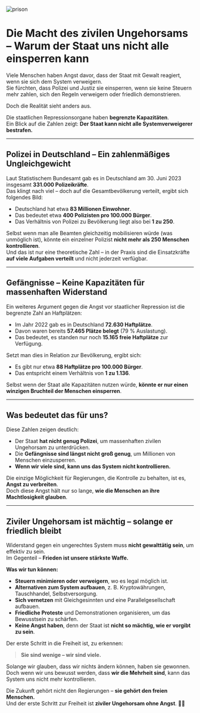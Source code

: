 ![prison](prison.png)
# Die Macht des zivilen Ungehorsams – Warum der Staat uns nicht alle einsperren kann  

Viele Menschen haben Angst davor, dass der Staat mit Gewalt reagiert, wenn sie sich dem System verweigern.  
Sie fürchten, dass Polizei und Justiz sie einsperren, wenn sie keine Steuern mehr zahlen, sich den Regeln verweigern oder friedlich demonstrieren.  

Doch die Realität sieht anders aus.  

Die staatlichen Repressionsorgane haben **begrenzte Kapazitäten**.  
Ein Blick auf die Zahlen zeigt: **Der Staat kann nicht alle Systemverweigerer bestrafen.**  

---

## Polizei in Deutschland – Ein zahlenmäßiges Ungleichgewicht  

Laut Statistischem Bundesamt gab es in Deutschland am 30. Juni 2023 insgesamt **331.000 Polizeikräfte**.  
Das klingt nach viel – doch auf die Gesamtbevölkerung verteilt, ergibt sich folgendes Bild:  

- Deutschland hat etwa **83 Millionen Einwohner**.  
- Das bedeutet etwa **400 Polizisten pro 100.000 Bürger**.  
- Das Verhältnis von Polizei zu Bevölkerung liegt also bei **1 zu 250**.  

Selbst wenn man alle Beamten gleichzeitig mobilisieren würde (was unmöglich ist), könnte ein einzelner Polizist **nicht mehr als 250 Menschen kontrollieren**.  
Und das ist nur eine theoretische Zahl – in der Praxis sind die Einsatzkräfte **auf viele Aufgaben verteilt** und nicht jederzeit verfügbar.  

---

## Gefängnisse – Keine Kapazitäten für massenhaften Widerstand  

Ein weiteres Argument gegen die Angst vor staatlicher Repression ist die begrenzte Zahl an Haftplätzen:  

- Im Jahr 2022 gab es in Deutschland **72.630 Haftplätze**.  
- Davon waren bereits **57.465 Plätze belegt** (79 % Auslastung).  
- Das bedeutet, es standen nur noch **15.165 freie Haftplätze** zur Verfügung.  

Setzt man dies in Relation zur Bevölkerung, ergibt sich:  

- Es gibt nur etwa **88 Haftplätze pro 100.000 Bürger**.  
- Das entspricht einem Verhältnis von **1 zu 1.136**.  

Selbst wenn der Staat alle Kapazitäten nutzen würde, **könnte er nur einen winzigen Bruchteil der Menschen einsperren**.  

---

## Was bedeutet das für uns?  

Diese Zahlen zeigen deutlich:  

- Der Staat **hat nicht genug Polizei**, um massenhaften zivilen Ungehorsam zu unterdrücken.  
- Die **Gefängnisse sind längst nicht groß genug**, um Millionen von Menschen einzusperren.  
- **Wenn wir viele sind, kann uns das System nicht kontrollieren.**  

Die einzige Möglichkeit für Regierungen, die Kontrolle zu behalten, ist es, **Angst zu verbreiten**.  
Doch diese Angst hält nur so lange, **wie die Menschen an ihre Machtlosigkeit glauben**.  

---

## Ziviler Ungehorsam ist mächtig – solange er friedlich bleibt  

Widerstand gegen ein ungerechtes System muss **nicht gewalttätig sein**, um effektiv zu sein.  
Im Gegenteil – **Frieden ist unsere stärkste Waffe.**  

**Was wir tun können:**  

- **Steuern minimieren oder verweigern**, wo es legal möglich ist.  
- **Alternativen zum System aufbauen**, z. B. Kryptowährungen, Tauschhandel, Selbstversorgung.  
- **Sich vernetzen** mit Gleichgesinnten und eine Parallelgesellschaft aufbauen.  
- **Friedliche Proteste** und Demonstrationen organisieren, um das Bewusstsein zu schärfen.  
- **Keine Angst haben**, denn der Staat ist **nicht so mächtig, wie er vorgibt zu sein**.  

Der erste Schritt in die Freiheit ist, zu erkennen:  

> **Sie sind wenige – wir sind viele.**  

Solange wir glauben, dass wir nichts ändern können, haben sie gewonnen.  
Doch wenn wir uns bewusst werden, dass **wir die Mehrheit sind**, kann das System uns nicht mehr kontrollieren.  

Die Zukunft gehört nicht den Regierungen – **sie gehört den freien Menschen.**  
Und der erste Schritt zur Freiheit ist **ziviler Ungehorsam ohne Angst**. 🚀🔥  